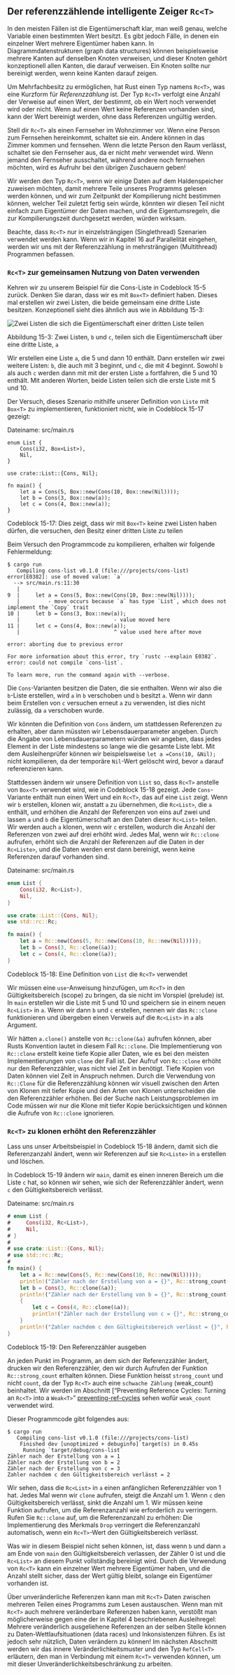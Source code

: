 ## Der referenzzählende intelligente Zeiger `Rc<T>`

In den meisten Fällen ist die Eigentümerschaft klar, man weiß genau, welche
Variable einen bestimmten Wert besitzt. Es gibt jedoch Fälle, in denen ein
einzelner Wert mehrere Eigentümer haben kann. In Diagrammdatenstrukturen 
(graph data structures) können beispielsweise mehrere Kanten auf denselben Knoten
verweisen, und dieser Knoten gehört konzeptionell allen Kanten, die darauf
verweisen. Ein Knoten sollte nur bereinigt werden, wenn keine Kanten darauf zeigen.

Um Mehrfachbesitz zu ermöglichen, hat Rust einen Typ namens `Rc<T>`, was eine
Kurzform für *Referenzzählung* ist. Der Typ `Rc<T>` verfolgt eine Anzahl der
Verweise auf einen Wert, der bestimmt, ob ein Wert noch verwendet wird oder
nicht. Wenn auf einen Wert keine Referenzen vorhanden sind, kann der Wert
bereinigt werden, ohne dass Referenzen ungültig werden.

Stell dir `Rc<T>` als einen Fernseher im Wohnzimmer vor. Wenn eine Person zum
Fernsehen hereinkommt, schaltet sie ein. Andere können in das Zimmer kommen und
fernsehen. Wenn die letzte Person den Raum verlässt, schaltet sie den Fernseher
aus, da er nicht mehr verwendet wird. Wenn jemand den Fernseher ausschaltet,
während andere noch fernsehen möchten, wird es Aufruhr bei den übrigen
Zuschauern geben!

Wir werden den Typ `Rc<T>`, wenn wir einige Daten auf dem Haldenspeicher
zuweisen möchten, damit mehrere Teile unseres Programms gelesen werden können,
und wir zum Zeitpunkt der Kompilierung nicht bestimmen können, welcher Teil
zuletzt fertig sein würde, könnten wir diesen Teil nicht einfach zum Eigentümer
der Daten machen, und die Eigentumsregeln, die zur Kompilierungszeit
durchgesetzt werden, würden wirksam.

Beachte, dass `Rc<T>` nur in einzelsträngigen (Singlethread) Szenarien verwendet
werden kann. Wenn wir in Kapitel 16 auf Parallelität eingehen, werden wir uns
mit der Referenzzählung in mehrsträngigen (Multithread) Programmen befassen.

### `Rc<T>` zur gemeinsamen Nutzung von Daten verwenden


Kehren wir zu unserem Beispiel für die Cons-Liste in Codeblock 15-5 zurück.
Denken Sie daran, dass wir es mit `Box<T>` definiert haben. Dieses mal erstellen
wir zwei Listen, die beide gemeinsam eine dritte Liste besitzen. Konzeptionell
sieht dies ähnlich aus wie in Abbildung 15-3:

<img alt="Zwei Listen die sich die Eigentümerschaft einer dritten Liste teilen" 
src="img/trpl15-03.svg" class="center" />

<span class="caption">Abbildung 15-3: Zwei Listen, `b` und `c`, teilen sich 
die Eigentümerschaft über eine dritte Liste, `a`</span>

Wir erstellen eine Liste `a`, die 5 und dann 10 enthält. Dann erstellen wir zwei
weitere Listen: `b`, die auch mit 3 beginnt, und `c`, die mit 4 beginnt. Sowohl
`b` als auch `c` werden dann mit mit der ersten Liste `a` fortfahren, die 5 und
10 enthält. Mit anderen Worten, beide Listen teilen sich die erste Liste mit 5
und 10.

Der Versuch, dieses Szenario mithilfe unserer Definition von `Liste` mit `Box<T>`
zu implementieren, funktioniert nicht, wie in Codeblock 15-17 gezeigt:


<span class="filename">Dateiname: src/main.rs</span>

```rust,ignore,does_not_compile
enum List {
    Cons(i32, Box<List>),
    Nil,
}

use crate::List::{Cons, Nil};

fn main() {
    let a = Cons(5, Box::new(Cons(10, Box::new(Nil))));
    let b = Cons(3, Box::new(a));
    let c = Cons(4, Box::new(a));
}
```

<span class="caption">Codeblock 15-17: Dies zeigt, dass wir mit `Box<T>` keine
 zwei Listen haben dürfen, die versuchen, den Besitz einer dritten Liste zu
 teilen</span>

Beim Versuch den Programmcode zu kompilieren, erhalten wir folgende Fehlermeldung:

```console
$ cargo run
   Compiling cons-list v0.1.0 (file:///projects/cons-list)
error[E0382]: use of moved value: `a`
  --> src/main.rs:11:30
   |
9  |     let a = Cons(5, Box::new(Cons(10, Box::new(Nil))));
   |         - move occurs because `a` has type `List`, which does not implement the `Copy` trait
10 |     let b = Cons(3, Box::new(a));
   |                              - value moved here
11 |     let c = Cons(4, Box::new(a));
   |                              ^ value used here after move

error: aborting due to previous error

For more information about this error, try `rustc --explain E0382`.
error: could not compile `cons-list`.

To learn more, run the command again with --verbose.
```

Die `Cons`-Varianten besitzen die Daten, die sie enthalten. Wenn wir also die
`b`-Liste erstellen, wird `a` in `b` verschoben und `b` besitzt `a`. Wenn wir
dann beim Erstellen von `c` versuchen erneut `a` zu verwenden, ist dies nicht
zulässig, da `a` verschoben wurde.

Wir könnten die Definition von `Cons` ändern, um stattdessen Referenzen zu
erhalten, aber dann müssten wir Lebensdauerparameter angeben. Durch die Angabe
von Lebensdauerparametern würden wir angeben, dass jedes Element in der Liste
mindestens so lange wie die gesamte Liste lebt. Mit dem Ausleihenprüfer können
wir beispielsweise `let a =Cons(10, &Nil);` nicht kompilieren, da der temporäre
`Nil`-Wert gelöscht wird, bevor `a` darauf referenzieren kann.

Stattdessen ändern wir unsere Definition von `List` so, dass `Rc<T>` anstelle
von `Box<T>` verwendet wird, wie in Codeblock 15-18 gezeigt. Jede
`Cons`-Variante enthält nun einen Wert und ein `Rc<T>`, das auf eine `List`
zeigt. Wenn wir `b` erstellen, klonen wir, anstatt `a` zu übernehmen, die
`Rc<List>`, die `a` enthält, und erhöhen die Anzahl der Referenzen von eins auf
zwei und lassen `a` und `b` die Eigentümerschaft an den Daten dieser `Rc<List>`
teilen. Wir werden auch `a` klonen, wenn wir `c` erstellen, wodurch die Anzahl
der Referenzen von zwei auf drei erhöht wird. Jedes Mal, wenn wir `Rc::clone`
aufrufen, erhöht sich die Anzahl der Referenzen auf die Daten in der
`Rc<Liste>`, und die Daten werden erst dann bereinigt, wenn keine Referenzen
darauf vorhanden sind.


<span class="filename">Dateiname: src/main.rs</span>

```rust
enum List {
    Cons(i32, Rc<List>),
    Nil,
}

use crate::List::{Cons, Nil};
use std::rc::Rc;

fn main() {
    let a = Rc::new(Cons(5, Rc::new(Cons(10, Rc::new(Nil)))));
    let b = Cons(3, Rc::clone(&a));
    let c = Cons(4, Rc::clone(&a));
}
```

<span class="caption">Codeblock 15-18: Eine Definition von `List` die `Rc<T>`
verwendet </span>

Wir müssen eine `use`-Anweisung hinzufügen, um `Rc<T>` in den
Gültigkeitsbereich (scope) zu bringen, da sie nicht im Vorspiel (prelude) ist.
In `main` erstellen wir die Liste mit 5 und 10 und speichern sie in einem neuen
`Rc<List>` in `a`. Wenn wir dann `b` und `c` erstellen, nennen wir das
`Rc::clone` funktionieren und übergeben einen Verweis auf die `Rc<List>` in `a`
als Argument.

Wir hätten `a.clone()` anstelle von `Rc::clone(&a)` aufrufen können, aber Rusts
Konvention lautet in diesem Fall `Rc::clone`. Die Implementierung von `Rc::clone`
erstellt keine tiefe Kopie aller Daten, wie es bei den meisten Implementierungen
von `clone` der Fall ist. Der Aufruf von `Rc::clone` erhöht nur den
Referenzzähler, was nicht viel Zeit in benötigt. Tiefe Kopien von Daten
können viel Zeit in Anspruch nehmen. Durch die Verwendung von `Rc::Clone` für
die Referenzzählung können wir visuell zwischen den Arten von Klonen mit tiefer
Kopie und den Arten von Klonen unterscheiden die den Referenzzähler erhöhen. Bei
der Suche nach Leistungsproblemen im Code müssen wir nur die Klone mit tiefer
Kopie berücksichtigen und können die Aufrufe von `Rc::clone` ignorieren.

### `Rc<T>` zu klonen erhöht den Referenzzähler

Lass uns unser Arbeitsbeispiel in Codeblock 15-18 ändern, damit sich die
Referenzanzahl ändert, wenn wir Referenzen auf sie `Rc<Liste>` in `a` erstellen
und löschen.

In Codeblock 15-19 ändern wir `main`, damit es einen inneren Bereich um die
Liste `c` hat, so können wir sehen, wie sich der Referenzzähler ändert, wenn `c`
den Gültigkeitsbereich verlässt.

<span class="filename">Dateiname: src/main.rs</span>

```rust
# enum List {
#     Cons(i32, Rc<List>),
#     Nil,
# }
# 
# use crate::List::{Cons, Nil};
# use std::rc::Rc;
# 
fn main() {
    let a = Rc::new(Cons(5, Rc::new(Cons(10, Rc::new(Nil)))));
    println!("Zähler nach der Erstellung von a = {}", Rc::strong_count(&a));
    let b = Cons(3, Rc::clone(&a));
    println!("Zähler nach der Erstellung von b = {}", Rc::strong_count(&a));
    {
        let c = Cons(4, Rc::clone(&a));
        println!("Zähler nach der Erstellung von c = {}", Rc::strong_count(&a));
    }
    println!("Zahler nachdem c den Gültigkeitsbereich verlässt = {}", Rc::strong_count(&a));
}
```

<span class="caption">Codeblock 15-19: Den Referenzzähler ausgeben</span>

An jeden Punkt im Programm, an dem sich der Referenzzähler ändert, drucken wir
den Referenzzähler, den wir durch Aufrufen der Funktion `Rc::strong_count`
erhalten können. Diese Funktion heisst `strong_count` und nicht `count`, da der
Typ `Rc<T>` auch eine `schwache Zählung` (weak_count) beinhaltet. Wir werden im Abschnitt
[“Preventing Reference Cycles: Turning an `Rc<T>` into a `Weak<T>`” [preventing-ref-cycles] 
sehen wofür `weak_count` verwendet wird.

Dieser Programmcode gibt folgendes aus:


```console
$ cargo run
   Compiling cons-list v0.1.0 (file:///projects/cons-list)
    Finished dev [unoptimized + debuginfo] target(s) in 0.45s
     Running `target/debug/cons-list`
Zähler nach der Erstellung von a = 1
Zähler nach der Erstellung von b = 2
Zähler nach der Erstellung von c = 3
Zahler nachdem c den Gültigkeitsbereich verlässt = 2
```

Wir sehen, dass die `Rc<List>` in `a` einen anfänglichen Referenzzähler
von 1 hat. Jedes Mal wenn wir `clone` aufrufen, steigt die Anzahl um 1. Wenn `c`
den Gültigkeitsbereich verlässt, sinkt die Anzahl um 1. Wir müssen keine
Funktion aufrufen, um die Referenzanzahl wie erforderlich zu verringern. Rufen
Sie `Rc::clone` auf, um die Referenzanzahl zu erhöhen: Die Implementierung des
Merkmals `Drop` verringert die Referenzanzahl automatisch, wenn ein `Rc<T>`-Wert
den Gültigkeitsbereich verlässt.

Was wir in diesem Beispiel nicht sehen können, ist, dass wenn `b` und dann `a`
am Ende von `main` den Gültigkeitsbereich verlassen, der Zähler 0 ist und die 
`Rc<List>` an diesem Punkt vollständig bereinigt wird. Durch die Verwendung von
`Rc<T>` kann ein einzelner Wert mehrere Eigentümer haben, und die Anzahl stellt
sicher, dass der Wert gültig bleibt, solange ein Eigentümer vorhanden ist.

Über unveränderliche Referenzen kann man mit `Rc<T>` Daten zwischen mehreren
Teilen eines Programms zum Lesen austauschen. Wenn man mit `Rc<T>` auch mehrere
veränderbare Referenzen haben kann, verstößt man möglicherweise gegen eine der
in Kapitel 4 beschriebenen Ausleihregel: Mehrere veränderlich ausgeliehene Referenzen an
der selben Stelle können zu Daten-Wettlaufsituationen (data races) und Inkonsistenzen
führen. Es ist jedoch sehr nützlich, Daten verändern zu können! Im nächsten
Abschnitt werden wir das innere Veränderlichkeitsmuster und den Typ `RefCell<T>`
erläutern, den man in Verbindung mit einem `Rc<T>` verwenden können, um mit
dieser Unveränderlichkeitsbeschränkung zu arbeiten.

[preventing-ref-cycles]: ch15-06-reference-cycles.html#preventing-reference-cycles-turning-an-rct-into-a-weakt
